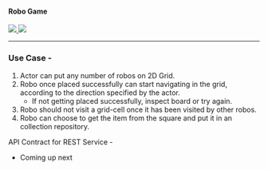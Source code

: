 <h4>Robo Game</h4>
<a href="https://codecov.io/gh/abhiroj/RoboGame">
  <img src="https://codecov.io/gh/abhiroj/RoboGame/branch/abstract-robo/graph/badge.svg" />
</a>
<a href="https://travis-ci.org/abhiroj/RoboGame">
  <img src="https://travis-ci.org/abhiroj/RoboGame.svg?branch=abstract-robo"/>
</a>
<hr/>
<h3>Use Case -</h3>

  1. Actor can put any number of robos on 2D Grid.
  2. Robo once placed successfully can start navigating in the grid, according to the direction specified by the actor.
      * If not getting placed successfully, inspect board or try again.
  3. Robo should not visit a grid-cell once it has been visited by other robos.
  4. Robo can choose to get the item from the square and put it in an collection repository.

API Contract for REST Service - 

- Coming up next
